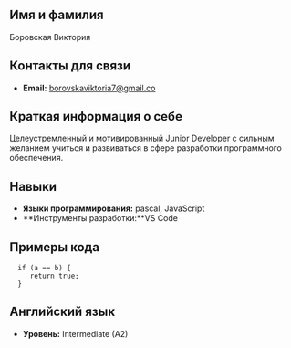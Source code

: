 ## Имя и фамилия
Боровская Виктория

## Контакты для связи
- **Email:** borovskaviktoria7@gmail.co

## Краткая информация о себе
Целеустремленный и мотивированный Junior Developer с сильным желанием учиться и развиваться в сфере разработки программного обеспечения. 

## Навыки
- **Языки программирования:** pascal, JavaScript
- **Инструменты разработки:**VS Code

## Примеры кода
```
  if (a == b) {
     return true;
  }
```
## Английский язык
- **Уровень:** Intermediate (A2)
